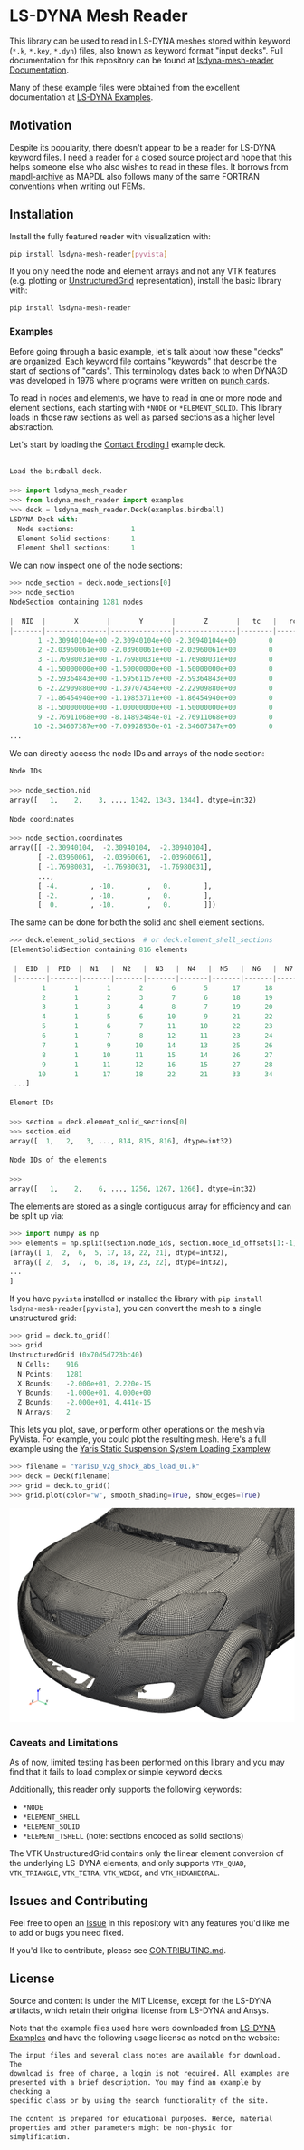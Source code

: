 # LS-DYNA Mesh Reader

This library can be used to read in LS-DYNA meshes stored within keyword
(`*.k`, `*.key`, `*.dyn`) files, also known as keyword format "input
decks". Full documentation for this repository can be found at [lsdyna-mesh-reader Documentation](https://akaszynski.github.io/lsdyna-mesh-reader/).

Many of these example files were obtained from the excellent documentation at
[LS-DYNA Examples](https://www.dynaexamples.com/).

## Motivation

Despite its popularity, there doesn't appear to be a reader for LS-DYNA keyword
files. I need a reader for a closed source project and hope that this helps
someone else who also wishes to read in these files. It borrows from
[mapdl-archive](https://github.com/akaszynski/mapdl-archive) as MAPDL also
follows many of the same FORTRAN conventions when writing out FEMs.

## Installation

Install the fully featured reader with visualization with:

```bash
pip install lsdyna-mesh-reader[pyvista]
```

If you only need the node and element arrays and not any VTK features
(e.g. plotting or
[UnstructuredGrid](https://docs.pyvista.org/api/core/_autosummary/pyvista.unstructuredgrid)
representation), install the basic library with:

```bash
pip install lsdyna-mesh-reader
```

### Examples

Before going through a basic example, let's talk about how these "decks" are organized. Each keyword file contains "keywords" that describe the start of sections of "cards". This terminology dates back to when DYNA3D was developed in 1976 where programs were written on [punch cards](https://en.wikipedia.org/wiki/Punched_card).

To read in nodes and elements, we have to read in one or more node and element sections, each starting with `*NODE` or `*ELEMENT_SOLID`. This library loads in those raw sections as well as parsed sections as a higher level abstraction.

Let's start by loading the [Contact Eroding
I](https://www.dynaexamples.com/introduction/intro-by-a.-tabiei/contact/contact-eroding-i)
example deck.

```py

Load the birdball deck.

>>> import lsdyna_mesh_reader
>>> from lsdyna_mesh_reader import examples
>>> deck = lsdyna_mesh_reader.Deck(examples.birdball)
LSDYNA Deck with:
  Node sections:              1
  Element Solid sections:     1
  Element Shell sections:     1
```

We can now inspect one of the node sections:

```py
>>> node_section = deck.node_sections[0]
>>> node_section
NodeSection containing 1281 nodes

|  NID  |       X       |       Y       |       Z       |   tc   |   rc   |
|-------|---------------|---------------|---------------|--------|--------|
       1 -2.30940104e+00 -2.30940104e+00 -2.30940104e+00        0        0
       2 -2.03960061e+00 -2.03960061e+00 -2.03960061e+00        0        0
       3 -1.76980031e+00 -1.76980031e+00 -1.76980031e+00        0        0
       4 -1.50000000e+00 -1.50000000e+00 -1.50000000e+00        0        0
       5 -2.59364843e+00 -1.59561157e+00 -2.59364843e+00        0        0
       6 -2.22909880e+00 -1.39707434e+00 -2.22909880e+00        0        0
       7 -1.86454940e+00 -1.19853711e+00 -1.86454940e+00        0        0
       8 -1.50000000e+00 -1.00000000e+00 -1.50000000e+00        0        0
       9 -2.76911068e+00 -8.14893484e-01 -2.76911068e+00        0        0
      10 -2.34607387e+00 -7.09928930e-01 -2.34607387e+00        0        0
...

```

We can directly access the node IDs and arrays of the node section:

```py
Node IDs

>>> node_section.nid
array([   1,    2,    3, ..., 1342, 1343, 1344], dtype=int32)

Node coordinates

>>> node_section.coordinates
array([[ -2.30940104,  -2.30940104,  -2.30940104],
       [ -2.03960061,  -2.03960061,  -2.03960061],
       [ -1.76980031,  -1.76980031,  -1.76980031],
       ...,
       [ -4.        , -10.        ,   0.        ],
       [ -2.        , -10.        ,   0.        ],
       [  0.        , -10.        ,   0.        ]])
```

The same can be done for both the solid and shell element sections.

```py
>>> deck.element_solid_sections  # or deck.element_shell_sections
[ElementSolidSection containing 816 elements

 |  EID  |  PID  |  N1   |  N2   |  N3   |  N4   |  N5   |  N6   |  N7   |  N8   |
 |-------|-------|-------|-------|-------|-------|-------|-------|-------|-------|
        1       1       1       2       6       5      17      18      22      21
        2       1       2       3       7       6      18      19      23      22
        3       1       3       4       8       7      19      20      24      23
        4       1       5       6      10       9      21      22      26      25
        5       1       6       7      11      10      22      23      27      26
        6       1       7       8      12      11      23      24      28      27
        7       1       9      10      14      13      25      26      30      29
        8       1      10      11      15      14      26      27      31      30
        9       1      11      12      16      15      27      28      32      31
       10       1      17      18      22      21      33      34      38      37
 ...]

Element IDs

>>> section = deck.element_solid_sections[0]
>>> section.eid
array([  1,   2,   3, ..., 814, 815, 816], dtype=int32)

Node IDs of the elements

>>>
array([   1,    2,    6, ..., 1256, 1267, 1266], dtype=int32)

```

The elements are stored as a single contiguous array for efficiency and can be
split up via:

```py
>>> import numpy as np
>>> elements = np.split(section.node_ids, section.node_id_offsets[1:-1])
[array([ 1,  2,  6,  5, 17, 18, 22, 21], dtype=int32),
 array([ 2,  3,  7,  6, 18, 19, 23, 22], dtype=int32),
...
]
```

If you have `pyvista` installed or installed the library with `pip install
lsdyna-mesh-reader[pyvista]`, you can convert the mesh to a single unstructured
grid:

```py
>>> grid = deck.to_grid()
>>> grid
UnstructuredGrid (0x70d5d723bc40)
  N Cells:    916
  N Points:   1281
  X Bounds:   -2.000e+01, 2.220e-15
  Y Bounds:   -1.000e+01, 4.000e+00
  Z Bounds:   -2.000e+01, 4.441e-15
  N Arrays:   2
```

This lets you plot, save, or perform other operations on the mesh via
PyVista. For example, you could plot the resulting mesh. Here's a full example using the [Yaris Static Suspension System Loading Examplew](https://www.dynaexamples.com/implicit/yaris-static-suspension-system-loading).

```py
>>> filename = "YarisD_V2g_shock_abs_load_01.k"
>>> deck = Deck(filename)
>>> grid = deck.to_grid()
>>> grid.plot(color="w", smooth_shading=True, show_edges=True)
```

![Yaris Static Suspension Mesh](https://github.com/akaszynski/lsdyna-mesh-reader/raw/main/docs/source/images/yaris-mesh.png)

### Caveats and Limitations

As of now, limited testing has been performed on this library and you may find
that it fails to load complex or simple keyword decks.

Additionally, this reader only supports the following keywords:

* `*NODE`
* `*ELEMENT_SHELL`
* `*ELEMENT_SOLID`
* `*ELEMENT_TSHELL` (note: sections encoded as solid sections)

The VTK UnstructuredGrid contains only the linear element conversion of the
underlying LS-DYNA elements, and only supports `VTK_QUAD`, `VTK_TRIANGLE`,
`VTK_TETRA`, `VTK_WEDGE`, and `VTK_HEXAHEDRAL`.


## Issues and Contributing

Feel free to open an [Issue](https://github.com/akaszynski/lsdyna-mesh-reader/issues) in this repository with any features you'd like me to add or bugs you need fixed.

If you'd like to contribute, please see [CONTRIBUTING.md](https://github.com/akaszynski/lsdyna-mesh-reader/blob/main/CONTRIBUTING.md).


## License

Source and content is under the MIT License, except for the LS-DYNA artifacts,
which retain their original license from LS-DYNA and Ansys.

Note that the example files used here were downloaded from [LS-DYNA
Examples](https://www.dynaexamples.com/) and have the following usage license
as noted on the website:

    The input files and several class notes are available for download. The
    download is free of charge, a login is not required. All examples are
    presented with a brief description. You may find an example by checking a
    specific class or by using the search functionality of the site.

    The content is prepared for educational purposes. Hence, material
    properties and other parameters might be non-physic for simplification.
